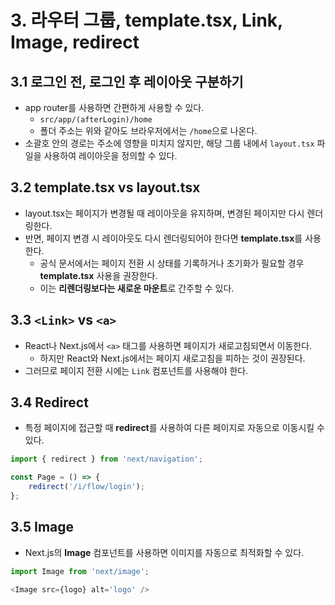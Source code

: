 # 3. 라우터 그룹, template.tsx, Link, Image, redirect
## 3.1 로그인 전, 로그인 후 레이아웃 구분하기
- app router를 사용하면 간편하게 사용할 수 있다.
	- `src/app/(afterLogin)/home`
	- 폴더 주소는 위와 같아도 브라우저에서는 `/home`으로 나온다.
- 소괄호 안의 경로는 주소에 영향을 미치지 않지만, 해당 그룹 내에서 `layout.tsx` 파일을 사용하여 레이아웃을 정의할 수 있다.

## 3.2 template.tsx vs layout.tsx
- layout.tsx는 페이지가 변경될 때 레이아웃을 유지하며, 변경된 페이지만 다시 렌더링한다.
- 반면, 페이지 변경 시 레이아웃도 다시 렌더링되어야 한다면 **template.tsx**를 사용한다.
    - 공식 문서에서는 페이지 전환 시 상태를 기록하거나 초기화가 필요할 경우 **template.tsx** 사용을 권장한다.
    - 이는 **리렌더링보다는 새로운 마운트**로 간주할 수 있다.

## 3.3 `<Link>` vs `<a>`
- React나 Next.js에서 `<a>` 태그를 사용하면 페이지가 새로고침되면서 이동한다.
    - 하지만 React와 Next.js에서는 페이지 새로고침을 피하는 것이 권장된다.
- 그러므로 페이지 전환 시에는 `Link` 컴포넌트를 사용해야 한다.

## 3.4 Redirect
- 특정 페이지에 접근할 때 **redirect**를 사용하여 다른 페이지로 자동으로 이동시킬 수 있다.
```typescript
import { redirect } from 'next/navigation';

const Page = () => {
	redirect('/i/flow/login');
};
```

## 3.5 Image
- Next.js의 **Image** 컴포넌트를 사용하면 이미지를 자동으로 최적화할 수 있다.
```typescript
import Image from 'next/image';

<Image src={logo} alt='logo' />
```